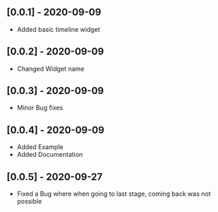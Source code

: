 ## [0.0.1] - 2020-09-09

* Added basic timeline widget

## [0.0.2] - 2020-09-09

* Changed Widget name

## [0.0.3] - 2020-09-09
* Minor Bug fixes

## [0.0.4] - 2020-09-09
* Added Example
* Added Documentation

## [0.0.5] - 2020-09-27
* Fixed a Bug where when going to last stage, coming back was not possible

